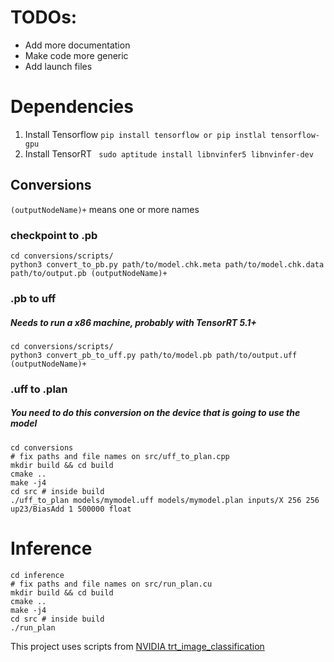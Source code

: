 # TODOs:

- Add more documentation
- Make code more generic
- Add launch files

# Dependencies
1. Install Tensorflow ```pip install tensorflow or pip instlal tensorflow-gpu```
1. Install TensorRT ``` sudo aptitude install libnvinfer5 libnvinfer-dev```

## Conversions

`(outputNodeName)+` means one or more names

### checkpoint to .pb
```
cd conversions/scripts/
python3 convert_to_pb.py path/to/model.chk.meta path/to/model.chk.data path/to/output.pb (outputNodeName)+
```

### .pb to uff
##### Needs to run a x86 machine, probably with TensorRT 5.1+

```
cd conversions/scripts/
python3 convert_pb_to_uff.py path/to/model.pb path/to/output.uff (outputNodeName)+
```

### .uff to .plan
##### You need to do this conversion on the device that is going to use the model
```
cd conversions
# fix paths and file names on src/uff_to_plan.cpp
mkdir build && cd build
cmake ..
make -j4
cd src # inside build
./uff_to_plan models/mymodel.uff models/mymodel.plan inputs/X 256 256 up23/BiasAdd 1 500000 float
```

# Inference

```
cd inference
# fix paths and file names on src/run_plan.cu
mkdir build && cd build
cmake ..
make -j4
cd src # inside build
./run_plan
```


This project uses scripts from [NVIDIA trt_image_classification](https://github.com/NVIDIA-AI-IOT/tf_to_trt_image_classification)

